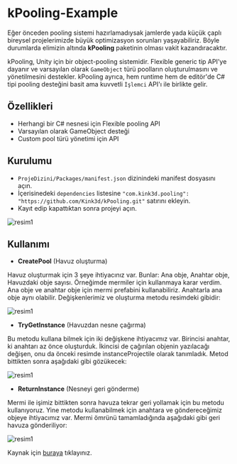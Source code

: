 # kPooling-Example

Eğer önceden pooling sistemi hazırlamadıysak jamlerde yada küçük çaplı bireysel projelerimizde büyük optimizasyon sorunları yaşayabiliriz. Böyle durumlarda elimizin altında **kPooling** paketinin olması vakit kazandıracaktır.

kPooling, Unity için bir object-pooling sistemidir. Flexible generic tip API'ye dayanır ve varsayılan olarak `GameObject` türü poolların oluşturulmasını ve yönetilmesini destekler. kPooling ayrıca, hem runtime hem de editör'de C# tipi pooling desteğini basit ama kuvvetli `İşlemci` API'ı ile birlikte gelir.

## Özellikleri

* Herhangi bir C# nesnesi için Flexible pooling API
* Varsayılan olarak GameObject desteği
* Custom pool türü yönetimi için API

## Kurulumu

* `ProjeDizini/Packages/manifest.json` dizinindeki manifest dosyasını açın.
* İçerisinedeki `dependencies` listesine `"com.kink3d.pooling": "https://github.com/Kink3d/kPooling.git"` satırını ekleyin.
* Kayıt edip kapattıktan sonra projeyi açın.

![resim1](/assets/img/kPooling-Example/kPool-2.PNG)

## Kullanımı

* **CreatePool** (Havuz oluşturma)

Havuz oluşturmak için 3 şeye ihtiyacınız var. Bunlar: Ana obje, Anahtar obje, Havuzdaki obje sayısı.
Örneğimde mermiler için kullanmaya karar verdim. Ana obje ve anahtar obje için mermi prefabini kullanabiliriz. Anahtarla ana obje aynı olabilir. Değişkenlerimiz ve oluşturma metodu resimdeki gibidir:

![resim1](/assets/img/kPooling-Example/kPool-3.PNG)

* **TryGetInstance** (Havuzdan nesne çağırma)

Bu metodu kullana bilmek için iki değişkene ihtiyacımız var. Birincisi anahtar, ki anahtarı az önce oluşturduk. İkincisi de çağırılan objenin yazılacağı değişen, onu da önceki resimde instanceProjectile olarak tanımladık. Metod bittikten sonra aşağıdaki gibi gözükecek:

![resim1](/assets/img/kPooling-Example/kPool-4.PNG)

* **ReturnInstance** (Nesneyi geri gönderme)

Mermi ile işimiz bittikten sonra havuza tekrar geri yollamak için bu metodu kullanıyoruz. Yine metodu kullanabilmek için anahtara ve göndereceğimiz objeye ihtiyacımız var. Mermi ömrünü tamamladığında aşağıdaki gibi geri havuza gönderiliyor:

![resim1](/assets/img/kPooling-Example/kPool-5.PNG)

Kaynak için [buraya][kaynak] tıklayınız.

[git]: https://github.com/ergulburak/kPooling-Example
[kaynak]: https://github.com/Kink3d/kPooling

